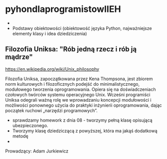 # pyhondlaprogramistowIIEH
- 
- Podstawy obiektowości (obiektowość języka Python, najważniejsze
elementy klasy i idea dziedziczenia)

## Filozofia Uniksa: "Rób jedną rzecz i rób ją mądrze"
https://en.wikipedia.org/wiki/Unix_philosophy

Filozofia Uniksa, zapoczątkowana przez Kena Thompsona, jest zbiorem norm kulturowych i filozoficznych podejść do minimalistycznego, modułowego tworzenia oprogramowania. Opiera się na doświadczeniach czołowych twórców systemu operacyjnego Unix. Wcześni programiści Uniksa odegrali ważną rolę we wprowadzaniu koncepcji modułowości i możliwości ponownego użycia do praktyki inżynierii oprogramowania, dając początek ruchowi „narzędzi programowych”.

* sprawdzamy homework z dnia 08 - tworzymy pełną klasę opisującą ubezpieczonego.
* Tworzymy klasę dziedziczącą z powyższej, która ma jakąś dodatkową metodę
* 


Prowadzący: Adam Jurkiewicz